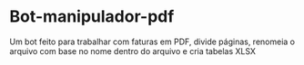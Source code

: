 # Bot-manipulador-pdf
Um bot feito para trabalhar com faturas em PDF, divide páginas, renomeia o arquivo com base no nome dentro do arquivo e cria tabelas XLSX
